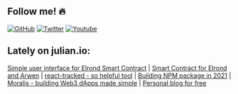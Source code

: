 ## Follow me! 🔥

<a href="https://github.com/juliancwirko"><img src="https://img.shields.io/github/followers/juliancwirko?style=social" alt="GitHub" /></a>
<a href="https://twitter.com/JulianCwirko"><img src="https://img.shields.io/twitter/follow/juliancwirko?style=social" alt="Twitter" /></a>
<a href="https://www.youtube.com/channel/UCaj-mgcY9CWbLdZsC5Gt00g"><img src="https://img.shields.io/youtube/channel/views/UCaj-mgcY9CWbLdZsC5Gt00g?style=social" alt="Youtube" /></a>

## Lately on julian.io:

[Simple user interface for Elrond Smart Contract](https://www.julian.io/articles/elrond-dapp-ui.html) | [Smart Contract for Elrond and Arwen](https://www.julian.io/articles/elrond-smart-contracts.html) | [react-tracked - so helpful tool](https://www.julian.io/articles/react-tracked.html) | [Building NPM package in 2021](https://www.julian.io/articles/es2020-npm-package.html) | [Moralis - building Web3 dApps made simple](https://www.julian.io/articles/moralis.html) | [Personal blog for free](https://www.julian.io/articles/blog-for-free.html)
